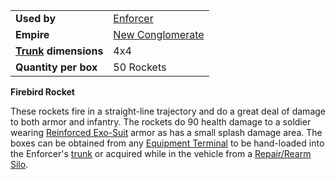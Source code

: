 |                                                 |                                                |
| ----------------------------------------------- | ---------------------------------------------- |
| **Used by**                                     | [Enforcer](../vehicles/Enforcer.md)            |
| **Empire**                                      | [New Conglomerate](../terminology/New_Conglomerate.md) |
| **[Trunk](../terminology/Trunk.md) dimensions** | 4x4                                            |
| **Quantity per box**                            | 50 Rockets                                     |

**Firebird Rocket**

These rockets fire in a straight-line trajectory and do a great deal of damage
to both armor and infantry. The rockets do 90 health damage to a soldier wearing
[Reinforced Exo-Suit](../armor/Reinforced_Exo-Suit.md) armor as has a small
splash damage area. The boxes can be obtained from any
[Equipment Terminal](../items/Equipment_Terminal.md) to be hand-loaded into the
Enforcer's [trunk](../terminology/Trunk.md) or acquired while in the vehicle
from a [Repair/Rearm Silo](../items/Repair_Rearm_Silo.md).

